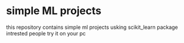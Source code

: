 # simple ML projects
this repository contains simple ml projects usking scikit_learn package
intrested people try it on your pc
